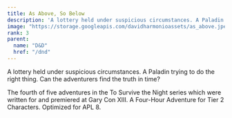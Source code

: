 ```yaml
---
title: As Above, So Below
description: 'A lottery held under suspicious circumstances. A Paladin trying to do the right thing. Can the adventurers find the truth in time?'
image: "https://storage.googleapis.com/davidharmonioassets/as_above.jpeg"
rank: 3
parent:
  name: "D&D"
  href: "/dnd"
---
```


A lottery held under suspicious circumstances. A Paladin trying to do the right thing. Can the adventurers find the truth in time?

The fourth of five adventures in the To Survive the Night series which were written for and premiered at Gary Con XIII. A Four-Hour Adventure for Tier 2 Characters. Optimized for APL 8.
